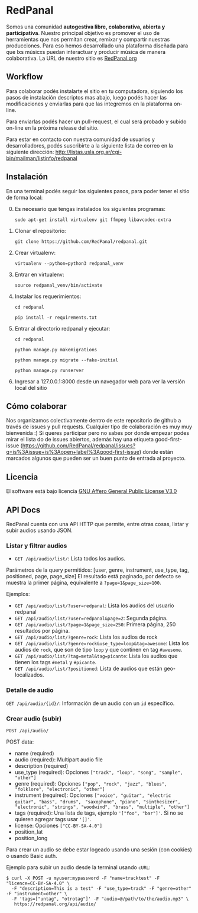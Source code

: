 
# RedPanal

Somos una comunidad **autogestiva libre, colaborativa, abierta y participativa**. Nuestro principal
objetivo es promover el uso de herramientas que nos permitan crear, remixar y compartir nuestras producciones.
Para eso hemos desarrollado una plataforma diseñada para que lxs músicxs puedan interactuar y producir música de
manera colaborativa. La URL de nuestro sitio es [RedPanal.org](http://redpanal.org)


## Workflow

Para colaborar podés instalarte el sitio en tu computadora, siguiendo los pasos de instalación descriptos mas abajo,
luego podés hacer las modificaciones y enviarlas para que las integremos en la plataforma on-line.

Para enviarlas podés hacer un pull-request, el cual será probado y subido on-line en la próxima release del sitio.

Para estar en contacto con nuestra comunidad de usuarios y desarrolladores, podés suscribirte a la siguiente
lista de correo en la siguiente dirección: http://listas.usla.org.ar/cgi-bin/mailman/listinfo/redpanal


## Instalación

En una terminal podés seguir los siguientes pasos, para poder tener el sitio de forma local:

0) Es necesario que tengas instalados los siguientes programas:

    `sudo apt-get install virtualenv git ffmpeg libavcodec-extra`

1) Clonar el repositorio:

    `git clone https://github.com/RedPanal/redpanal.git`

2) Crear virtualenv:

    `virtualenv --python=python3 redpanal_venv`

3) Entrar en virtualenv:

    `source redpanal_venv/bin/activate`

4) Instalar los requerimientos:
    ```
    cd redpanal

    pip install -r requirements.txt
    ```

5) Entrar al directorio redpanal y ejecutar:
    ```
    cd redpanal

    python manage.py makemigrations

    python manage.py migrate --fake-initial

    python manage.py runserver
    ```

6)  Ingresar a 127.0.0.1:8000 desde un navegador web para ver la versión local del sitio

## Cómo colaborar

Nos organizamos colectivamente dentro de este repositorio de github a través de issues y pull requests. 
Cualquier tipo de colaboración es muy muy bienvenida :) 
Si queres participar pero no sabes por donde empezar podes mirar el lista do de issues abiertos, además hay una etiqueta good-first-issue (https://github.com/RedPanal/redpanal/issues?q=is%3Aissue+is%3Aopen+label%3Agood-first-issue) donde están marcados algunos que pueden ser un buen punto de entrada al proyecto.

## Licencia

El software está bajo licencia [GNU Affero General Public License V3.0](https://www.gnu.org/licenses/agpl-3.0.html)

## API Docs

RedPanal cuenta con una API HTTP que permite, entre otras cosas, listar y subir audios usando JSON.

### Listar y filtrar audios

* `GET /api/audio/list/`: Lista todos los audios.

Parámetros de la query permitidos: [user, genre, instrument, use_type, tag, positioned, page, page_size]
El resultado está paginado, por defecto se muestra la primer página, equivalente a `?page=1&page_size=100`.

Ejemplos:

* `GET /api/audio/list/?user=redpanal`: Lista los audios del usuario redpanal
* `GET /api/audio/list/?user=redpanal&page=2`: Segunda página.
* `GET /api/audio/list/?page=1&page_size=250`: Primera página, 250 resultados por página.
* `GET /api/audio/list/?genre=rock`: Lista los audios de rock
* `GET /api/audio/list/?genre=rock&use_type=loop&tag=awesome`: Lista los audios de `rock`, que son
de tipo `loop` y que continen en tag `#awesome`.
* `GET /api/audio/list/?tag=metal&tag=picante`: Lista los audios que tienen los tags `#metal` y `#picante`.
* `GET /api/audio/list/?positioned`: Lista de audios que están geo-localizados.


### Detalle de audio

`GET /api/audio/{id}/`: Información de un audio con un `id` específico.

### Crear audio (subir)

`POST /api/audio/`

POST data:

* name (required)
* audio (required): Multipart audio file
* description (required)
* use_type (required): Opciones `["track", "loop", "song", "sample", "other"]`
* genre (required): Opciones `["pop", "rock", "jazz", "blues", "folklore", "electronic", "other"]`
* instrument (required): Opciones `["voice", "guitar", "electric guitar", "bass", "drums", `
    `"saxophone", "piano", "sinthesizer", "electronic", "strings", "woodwind", "brass", "multiple", "other"]`
* tags (required): Una lista de tags, ejemplo `'["foo", "bar"]'`. Si no se quieren agregar tags usar `'[]'`.
* license: Opciones `["CC-BY-SA-4.0"]`
* position_lat
* position_long

Para crear un audio se debe estar logeado usando una sesión (con cookies) o usando Basic auth.

Ejemplo para subir un audio desde la terminal usando `cURL`:

    $ curl -X POST -u myuser:mypassword -F "name=tracktest" -F "licence=CC-BY-SA-4.0" \
      -F "description=This is a test" -F "use_type=track" -F "genre=other" -F "instrument=other" \
      -F 'tags=["untag", "otrotag"]' -F "audio=@/path/to/the/audio.mp3" \
       https://redpanal.org/api/audio/
